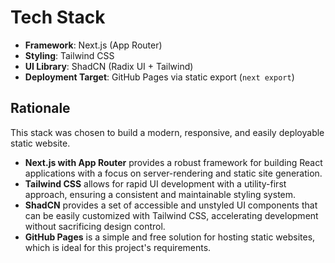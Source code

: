 # Tech Stack

- **Framework**: Next.js (App Router)
- **Styling**: Tailwind CSS
- **UI Library**: ShadCN (Radix UI + Tailwind)
- **Deployment Target**: GitHub Pages via static export (`next export`)

## Rationale

This stack was chosen to build a modern, responsive, and easily deployable static website.
- **Next.js with App Router** provides a robust framework for building React applications with a focus on server-rendering and static site generation.
- **Tailwind CSS** allows for rapid UI development with a utility-first approach, ensuring a consistent and maintainable styling system.
- **ShadCN** provides a set of accessible and unstyled UI components that can be easily customized with Tailwind CSS, accelerating development without sacrificing design control.
- **GitHub Pages** is a simple and free solution for hosting static websites, which is ideal for this project's requirements.
